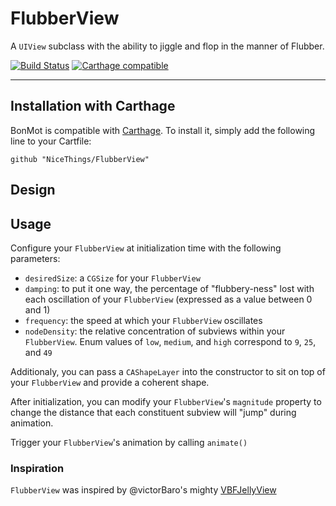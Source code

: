 # FlubberView
A `UIView` subclass with the ability to jiggle and flop in the manner of Flubber.

[![Build Status](https://travis-ci.org/NiceThings/Mondrian.svg?branch=develop)](https://travis-ci.org/NiceThings/FlubberView)
[![Carthage compatible](https://img.shields.io/badge/Carthage-compatible-4BC51D.svg?style=flat)](https://github.com/Carthage/Carthage)

-------------

## Installation with Carthage

BonMot is compatible with [Carthage](https://github.com/Carthage/Carthage). To install it, simply add the following line to your Cartfile:

```
github "NiceThings/FlubberView"
```

## Design

## Usage

Configure your `FlubberView` at initialization time with the following parameters:

- `desiredSize`: a `CGSize` for your `FlubberView`
- `damping`: to put it one way, the percentage of "flubbery-ness" lost with each oscillation of your `FlubberView` (expressed as a value between 0 and 1)
- `frequency`: the speed at which your `FlubberView` oscillates
- `nodeDensity`: the relative concentration of subviews within your `FlubberView`. Enum values of `low`, `medium`, and `high` correspond to `9`, `25`, and `49`

Additionaly, you can pass a `CAShapeLayer` into the constructor to sit on top of your `FlubberView` and provide a coherent shape.


After initialization, you can modify your `FlubberView`'s `magnitude` property to change the distance that each constituent subview will "jump" during animation.


Trigger your `FlubberView`'s animation by calling `animate()`

### Inspiration

`FlubberView` was inspired by @victorBaro's mighty [VBFJellyView](https://github.com/victorBaro/VBFJellyView)